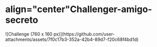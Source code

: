 <h1> align="center"Challenger-amigo-secreto </h1> 
![Challenge (760 x 160 px)](https://github.com/user-attachments/assets/7f0c17b3-352a-42b4-89d7-f20c68f4bd1d)
